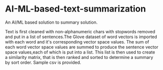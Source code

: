 # AI-ML-based-text-summarization
An AI/ML based solution to summary solution.

Text is first cleaned with non-alphanumeric chars with stopwords removed and put in a list of sentences.The Glove dataset of word vectors is imported with each word and it's corresponding vector space values. The sum of each word vector space values are summed to produce the sentence vector space values,each of which is put into a list. This list is then used to create a similarity matrix, that is then ranked and sorted to determine a summary by sort order. Sample csv is provided.
